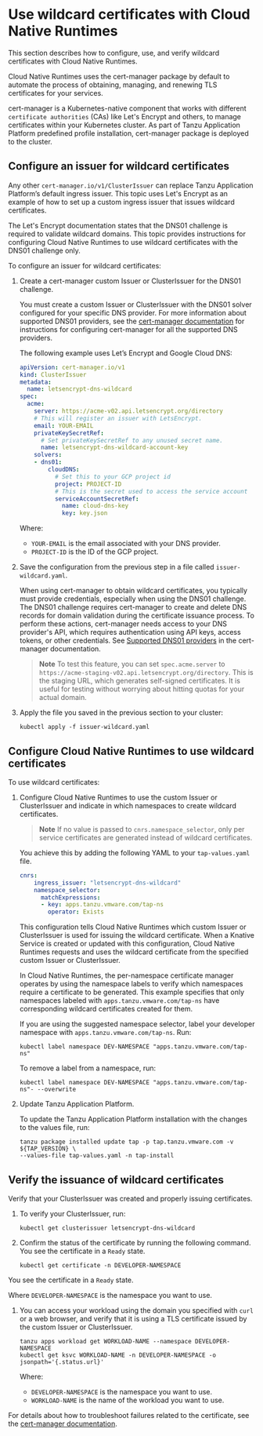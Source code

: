 # Use wildcard certificates with Cloud Native Runtimes

This section describes how to configure, use, and verify wildcard certificates with Cloud Native Runtimes.

Cloud Native Runtimes uses the cert-manager package by default to automate the process of obtaining,
managing, and renewing TLS certificates for your services.

cert-manager is a Kubernetes-native component that works with different `certificate authorities`
(CAs) like Let's Encrypt and others, to manage certificates within your Kubernetes cluster. As part
of Tanzu Application Platform predefined profile installation, cert-manager package is deployed to
the cluster.

## <a id="config-wildcard-issuer"></a> Configure an issuer for wildcard certificates

Any other `cert-manager.io/v1/ClusterIssuer` can replace Tanzu Application Platform’s default
ingress issuer. This topic uses Let's Encrypt as an example of how to set up a custom ingress issuer
that issues wildcard certificates.

The Let's Encrypt documentation states that the DNS01 challenge is required to validate wildcard
domains. This topic provides instructions for configuring Cloud Native Runtimes to use wildcard
certificates with the DNS01 challenge only.

To configure an issuer for wildcard certificates:

1. Create a cert-manager custom Issuer or ClusterIssuer for the DNS01 challenge.

   You must create a custom Issuer or ClusterIssuer with the DNS01 solver configured for your
   specific DNS provider. For more information about supported DNS01 providers, see the
   [cert-manager documentation](https://cert-manager.io/docs/configuration/acme/dns01/#supported-dns01-providers)
   for instructions for configuring cert-manager for all the supported DNS providers.

   The following example uses Let’s Encrypt and Google Cloud DNS:

    ```yaml
    apiVersion: cert-manager.io/v1
    kind: ClusterIssuer
    metadata:
      name: letsencrypt-dns-wildcard
    spec:
      acme:
        server: https://acme-v02.api.letsencrypt.org/directory
        # This will register an issuer with LetsEncrypt.
        email: YOUR-EMAIL
        privateKeySecretRef:
          # Set privateKeySecretRef to any unused secret name.
          name: letsencrypt-dns-wildcard-account-key
        solvers:
        - dns01:
            cloudDNS:
              # Set this to your GCP project id
              project: PROJECT-ID
              # This is the secret used to access the service account
              serviceAccountSecretRef:
                name: cloud-dns-key
                key: key.json
    ```

   Where:

   - `YOUR-EMAIL` is the email associated with your DNS provider.
   - `PROJECT-ID` is the ID of the GCP project.

1. Save the configuration from the previous step in a file called `issuer-wildcard.yaml`.

   When using cert-manager to obtain wildcard certificates, you typically must provide credentials,
   especially when using the DNS01 challenge. The DNS01 challenge requires cert-manager to create
   and delete DNS records for domain validation during the certificate issuance process. To perform
   these actions, cert-manager needs access to your DNS provider's API, which requires
   authentication using API keys, access tokens, or other credentials. See
   [Supported DNS01 providers](https://cert-manager.io/docs/configuration/acme/dns01/#supported-dns01-providers)
   in the cert-manager documentation.

   > **Note** To test this feature, you can set `spec.acme.server` to
   > `https://acme-staging-v02.api.letsencrypt.org/directory`. This is the staging URL, which
   > generates self-signed certificates. It is useful for testing without worrying about hitting
   > quotas for your actual domain.

1. Apply the file you saved in the previous section to your cluster:

   ```console
   kubectl apply -f issuer-wildcard.yaml
   ```

## <a id="use-wildcard-issuer"></a> Configure Cloud Native Runtimes to use wildcard certificates

To use wildcard certificates:

1. Configure Cloud Native Runtimes to use the custom Issuer or ClusterIssuer and indicate in which
   namespaces to create wildcard certificates.

   > **Note** If no value is passed to `cnrs.namespace_selector`, only per service certificates are
   > generated instead of wildcard certificates.

   You achieve this by adding the following YAML to your `tap-values.yaml` file.

    ```yaml
    cnrs:
        ingress_issuer: "letsencrypt-dns-wildcard"
        namespace_selector:
          matchExpressions:
          - key: apps.tanzu.vmware.com/tap-ns
            operator: Exists
    ```

   This configuration tells Cloud Native Runtimes which custom Issuer or ClusterIssuer is used for
   issuing the wildcard certificate. When a Knative Service is created or updated with this
   configuration, Cloud Native Runtimes requests and uses the wildcard certificate from the
   specified custom Issuer or ClusterIssuer.

   In Cloud Native Runtimes, the per-namespace certificate manager operates by using the namespace
   labels to verify which namespaces require a certificate to be generated. This example specifies
   that only namespaces labeled with `apps.tanzu.vmware.com/tap-ns` have corresponding wildcard
   certificates created for them.

   If you are using the suggested namespace selector, label your developer namespace with
   `apps.tanzu.vmware.com/tap-ns`. Run:

   ```console
   kubectl label namespace DEV-NAMESPACE "apps.tanzu.vmware.com/tap-ns"
   ```

   To remove a label from a namespace, run:

   ```console
   kubectl label namespace DEV-NAMESPACE "apps.tanzu.vmware.com/tap-ns"- --overwrite
   ```

1. Update Tanzu Application Platform.

   To update the Tanzu Application Platform installation with the changes to the values file, run:

   ```console
   tanzu package installed update tap -p tap.tanzu.vmware.com -v ${TAP_VERSION} \
   --values-file tap-values.yaml -n tap-install
   ```

## <a id="verify-wildcard"></a> Verify the issuance of wildcard certificates

Verify that your ClusterIssuer was created and properly issuing certificates.

1. To verify your ClusterIssuer, run:

   ```console
   kubectl get clusterissuer letsencrypt-dns-wildcard
   ```

1. Confirm the status of the certificate by running the following command. You see the certificate
   in a `Ready` state.

   ```console
   kubectl get certificate -n DEVELOPER-NAMESPACE
   ```

  You see the certificate in a `Ready` state.

  Where `DEVELOPER-NAMESPACE` is the namespace you want to use.

1. You can access your workload using the domain you specified with `curl` or a web browser, and
   verify that it is using a TLS certificate issued by the custom Issuer or ClusterIssuer.

   ```console
   tanzu apps workload get WORKLOAD-NAME --namespace DEVELOPER-NAMESPACE
   kubectl get ksvc WORKLOAD-NAME -n DEVELOPER-NAMESPACE -o jsonpath='{.status.url}'
   ```

   Where:

   - `DEVELOPER-NAMESPACE` is the namespace you want to use.
   - `WORKLOAD-NAME` is the name of the workload you want to use.

For details about how to troubleshoot failures related to the certificate,
see the [cert-manager documentation](https://cert-manager.io/docs/troubleshooting).